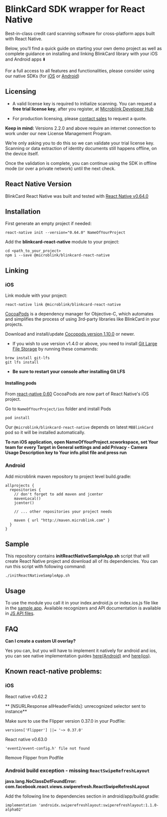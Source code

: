 # BlinkCard SDK wrapper for React Native

Best-in-class credit card scanning software for cross-platform apps built with React Native.

Below, you’ll find a quick guide on starting your own demo project as well as complete guidance on installing and linking BlinkCard library with your iOS and Android apps ⬇️

For a full access to all features and functionalities, please consider using our native SDKs (for [iOS](https://github.com/BlinkCard/blinkcard-ios) or [Android](https://github.com/BlinkCard/blinkcard-android))


## Licensing

- A valid license key is required to initialize scanning. You can request a **free trial license key**, after you register, at [Microblink Developer Hub](https://account.microblink.com/signin)

- For production licensing, please [contact sales](https://microblink.com/contact-us) to request a quote.

**Keep in mind:** Versions 2.2.0 and above require an internet connection to work under our new License Management Program.

We’re only asking you to do this so we can validate your trial license key. Scanning or data extraction of identity documents still happens offline, on the device itself. 

Once the validation is complete, you can continue using the SDK in offline mode (or over a private network) until the next check.


## React Native Version

BlinkCard React Native was built and tested with [React Native v0.64.0](https://github.com/facebook/react-native/releases/tag/v0.64.0)

## Installation

First generate an empty project if needed:

```shell
react-native init --version="0.64.0" NameOfYourProject
```

Add the **blinkcard-react-native** module to your project:

```shell
cd <path_to_your_project>
npm i --save @microblink/blinkcard-react-native
```

## Linking

### iOS

Link module with your project: 

```shell
react-native link @microblink/blinkcard-react-native
```

[CocoaPods](http://cocoapods.org) is a dependency manager for Objective-C, which automates and simplifies the process of using 3rd-party libraries like BlinkCard in your projects.

Download and install/update [Cocopods version 1.10.0](https://github.com/CocoaPods/CocoaPods/releases/tag/1.10.0) or newer.

- If you wish to use version v1.4.0 or above, you need to install [Git Large File Storage](https://git-lfs.github.com) by running these comamnds:

```shell
brew install git-lfs
git lfs install
```

- **Be sure to restart your console after installing Git LFS**

#### Installing pods

From [react-native 0.60](https://facebook.github.io/react-native/blog/2019/07/03/version-60#cocoapods-by-default) CocoaPods are now part of React Native's iOS project.

Go to `NameOfYourProject/ios` folder and install Pods

```shell
pod install
```

Our `@microblink/blinkcard-react-native` depends on latest `MBBlinkCard ` pod so it will be installed automatically.

**To run iOS application, open NameOfYourProject.xcworkspace, set Your team for every Target in General settings and add Privacy - Camera Usage Description key to Your info.plist file and press run**

### Android

Add microblink maven repository to project level build.gradle:

```
allprojects {
  repositories {
    // don't forget to add maven and jcenter
    mavenLocal()
    jcenter()
    
    // ... other repositories your project needs
    
    maven { url "http://maven.microblink.com" }
  }
}
```

## Sample

This repository contains **initReactNativeSampleApp.sh** script that will create React Native project and download all of its dependencies. You can run this script with following command: 
```shell
./initReactNativeSampleApp.sh
```

## Usage

To use the module you call it in your index.android.js or index.ios.js file like in the [sample app](SampleFiles/index.js). Available recognizers and API documentation is available in [JS API files](BlinkCard).

## FAQ

**Can I create a custom UI overlay?**

Yes you can, but you will have to implement it natively for android and ios, you can see native implementation guides [here(Android)](https://github.com/BlinkCard/blinkcard-android#recognizerRunnerView) and [here(ios)](https://github.com/BlinkCard/blinkcard-ios#recognizerRunnerViewController).

## Known react-native problems:

### iOS
React native v0.62.2

** [NSURLResponse allHeaderFields]: unrecognized selector sent to instance**

Make sure to use the Flipper version 0.37.0 in your Podfile:

`versions['Flipper'] ||= '~> 0.37.0'` 

React native v0.63.0

`'event2/event-config.h' file not found`

Remove Flipper from Podfile

### Android build exception - missing `ReactSwipeRefreshLayout`

**java.lang.NoClassDefFoundError: com.facebook.react.views.swiperefresh.ReactSwipeRefreshLayout**

Add the following line to dependencies section in android/app/build.gradle:

`implementation 'androidx.swiperefreshlayout:swiperefreshlayout:1.1.0-alpha02'`


